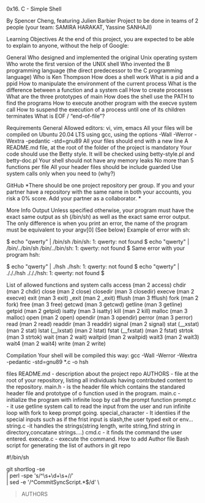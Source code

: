 0x16. C - Simple Shell

By Spencer Cheng, featuring Julien Barbier Project to be done in teams of 2 people (your team: SAMIRA HARAKAT, Yassine SANHAJI)

Learning Objectives
At the end of this project, you are expected to be able to explain to anyone, without the help of Google:

General
Who designed and implemented the original Unix operating system Who wrote the first version of the UNIX shell Who invented the B programming language (the direct predecessor to the C programming language) Who is Ken Thompson How does a shell work What is a pid and a ppid How to manipulate the environment of the current process What is the difference between a function and a system call How to create processes What are the three prototypes of main How does the shell use the PATH to find the programs How to execute another program with the execve system call How to suspend the execution of a process until one of its children terminates What is EOF / “end-of-file”?

Requirements
General
Allowed editors: vi, vim, emacs All your files will be compiled on Ubuntu 20.04 LTS using gcc, using the options -Wall -Werror -Wextra -pedantic -std=gnu89 All your files should end with a new line A README.md file, at the root of the folder of the project is mandatory Your code should use the Betty style. It will be checked using betty-style.pl and betty-doc.pl Your shell should not have any memory leaks No more than 5 functions per file All your header files should be include guarded Use system calls only when you need to (why?)

GitHub
*There should be one project repository per group. If you and your partner have a repository with the same name in both your accounts, you risk a 0% score. Add your partner as a collaborator. *

More Info Output Unless specified otherwise, your program must have the exact same output as sh (/bin/sh) as well as the exact same error output. The only difference is when you print an error, the name of the program must be equivalent to your argv[0] (See below) Example of error with sh:

$ echo "qwerty" | /bin/sh /bin/sh: 1: qwerty: not found $ echo "qwerty" | /bin/../bin/sh /bin/../bin/sh: 1: qwerty: not found $ Same error with your program hsh:

$ echo "qwerty" | ./hsh ./hsh: 1: qwerty: not found $ echo "qwerty" | ./././hsh ./././hsh: 1: qwerty: not found $

List of allowed functions and system calls
access (man 2 access) chdir (man 2 chdir) close (man 2 close) closedir (man 3 closedir) execve (man 2 execve) exit (man 3 exit) _exit (man 2 _exit) fflush (man 3 fflush) fork (man 2 fork) free (man 3 free) getcwd (man 3 getcwd) getline (man 3 getline) getpid (man 2 getpid) isatty (man 3 isatty) kill (man 2 kill) malloc (man 3 malloc) open (man 2 open) opendir (man 3 opendir) perror (man 3 perror) read (man 2 read) readdir (man 3 readdir) signal (man 2 signal) stat (__xstat) (man 2 stat) lstat (__lxstat) (man 2 lstat) fstat (__fxstat) (man 2 fstat) strtok (man 3 strtok) wait (man 2 wait) waitpid (man 2 waitpid) wait3 (man 2 wait3) wait4 (man 2 wait4) write (man 2 write)

Compilation
Your shell will be compiled this way:
gcc -Wall -Werror -Wextra -pedantic -std=gnu89 *.c -o hsh

files
README.md - description about the project repo
AUTHORS - file at the root of your repository, listing all individuals having contributed content to the repository.
main.h - is the header file which contains the standared header file and prototype of o function used in the program.
main.c - initialize the program with infinite loop by call the prompt function
prompt.c - it use getline system call to read the input from the user and run infinite loop with fork to keep prompt going.
special_character - It identiies if the special inputs such as if the frist input is slash,the user typed exit or env...
string.c -it handles the strings(string length, write string,find string in directory,concatane strings....)
cmd.c - it finds the command the user entered.
execute.c - execute the command.
How to add Author file
Bash script for generating the list of authors in git repo

#!/bin/sh

git shortlog -se \
  | perl -spe 's/^\s+\d+\s+//' \
  | sed -e '/^CommitSyncScript.*$/d' \
  > AUTHORS

